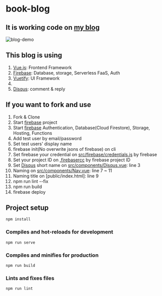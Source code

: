 # book-blog

## It is working code on [my blog](https://book-blog-with-largo.firebaseapp.com/)

![blog-demo](https://camo.githubusercontent.com/dad94416e821025057f0cca192bad27e26204ff9/68747470733a2f2f6c6f76656d65776974686f7574616c6c2e6769746875622e696f2f6173736574732f696d616765732f7675652d696d6167652d75706c6f61642d64656d6f2e676966)

## This blog is using

1. [Vue.js]: Frontend Framework
1. [Firebase]: Database, storage, Serverless FaaS, Auth
1. [Vuetify]: UI Framework
1. [Quill]: editor
1. [Disqus]: comment & reply

## If you want to fork and use

1. Fork & Clone
1. Start [firebase] project
1. Start [firebase] Authentication, Database(Cloud Firestore), Storage, Hosting, Functions
1. Add test user by email/password
1. Set test users' display name
1. firebase init(No overwrite jsons of firebase) on cli
1. Set firebase your credential on [src/firebase/credentials.js](https://github.com/LoveMeWithoutAll/book-blog/blob/master/src/firebase/credentials.js) by firebase
1. Set your project ID on [.firebasercc](https://github.com/LoveMeWithoutAll/book-blog/blob/master/.firebaserc) by firebase project ID
1. Set [Disqus] short name on [src/components/Disqus.vue](https://github.com/LoveMeWithoutAll/book-blog/blob/master/src/components/Disqus.vue): line 3
1. Naming on [src/components/Nav.vue](https://github.com/LoveMeWithoutAll/book-blog/blob/master/src/components/Nav.vue): line 7 ~ 11
1. Naming title on [public/index.html]: line 9
1. npm run lint --fix
1. npm run build
1. firebase deploy

## Project setup
```
npm install
```

### Compiles and hot-reloads for development
```
npm run serve
```

### Compiles and minifies for production
```
npm run build
```

### Lints and fixes files
```
npm run lint
```

[Vue.js]: https://vuejs.org/
[firebase]: https://firebase.google.com/
[Vuetify]: https://github.com/vuetifyjs/vuetify
[Quill]: https://quilljs.com/
[Disqus]: https://disqus.com/
